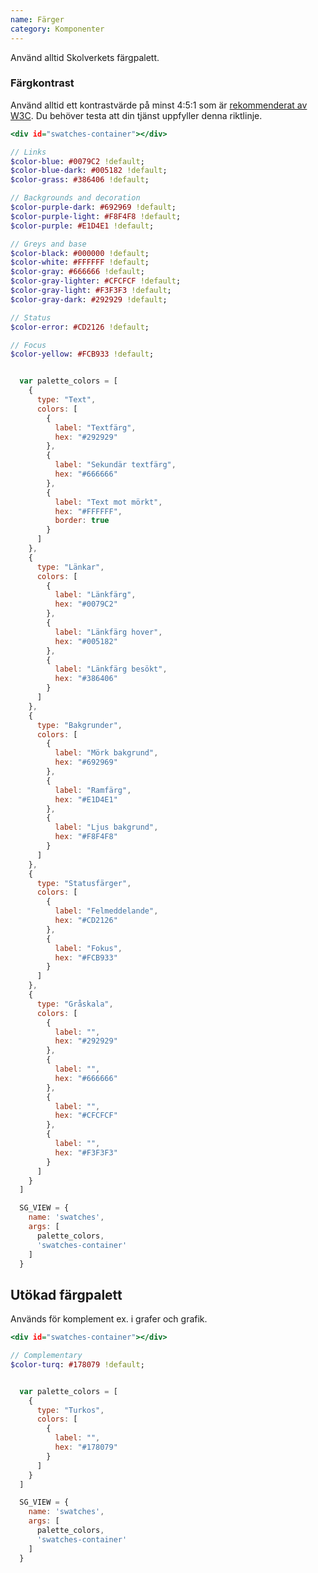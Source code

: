 ```yaml
---
name: Färger
category: Komponenter
---
```


Använd alltid Skolverkets färgpalett.

### Färgkontrast

Använd alltid ett kontrastvärde på minst 4:5:1 som är [rekommenderat av W3C](https://www.w3.org/TR/UNDERSTANDING-WCAG20/visual-audio-contrast-contrast.html). Du behöver testa att din tjänst uppfyller denna riktlinje.

```base.html hidden
<div id="swatches-container"></div>
```
```base.sass
// Links
$color-blue: #0079C2 !default;
$color-blue-dark: #005182 !default;
$color-grass: #386406 !default;

// Backgrounds and decoration
$color-purple-dark: #692969 !default;
$color-purple-light: #F8F4F8 !default;
$color-purple: #E1D4E1 !default;

// Greys and base
$color-black: #000000 !default;
$color-white: #FFFFFF !default;
$color-gray: #666666 !default;
$color-gray-lighter: #CFCFCF !default;
$color-gray-light: #F3F3F3 !default;
$color-gray-dark: #292929 !default;

// Status
$color-error: #CD2126 !default;

// Focus
$color-yellow: #FCB933 !default;
```
```base.js hidden

  var palette_colors = [
    {
      type: "Text",
      colors: [
        {
          label: "Textfärg",
          hex: "#292929"
        },
        {
          label: "Sekundär textfärg",
          hex: "#666666"
        },
        {
          label: "Text mot mörkt",
          hex: "#FFFFFF",
          border: true
        }
      ]
    },
    {
      type: "Länkar",
      colors: [
        {
          label: "Länkfärg",
          hex: "#0079C2"
        },
        {
          label: "Länkfärg hover",
          hex: "#005182"
        },
        {
          label: "Länkfärg besökt",
          hex: "#386406"
        }
      ]
    },
    {
      type: "Bakgrunder",
      colors: [
        {
          label: "Mörk bakgrund",
          hex: "#692969"
        },
        {
          label: "Ramfärg",
          hex: "#E1D4E1"
        },
        {
          label: "Ljus bakgrund",
          hex: "#F8F4F8"
        }
      ]
    },
    {
      type: "Statusfärger",
      colors: [
        {
          label: "Felmeddelande",
          hex: "#CD2126"
        },
        {
          label: "Fokus",
          hex: "#FCB933"
        }
      ]
    },
    {
      type: "Gråskala",
      colors: [
        {
          label: "",
          hex: "#292929"
        },
        {
          label: "",
          hex: "#666666"
        },
        {
          label: "",
          hex: "#CFCFCF"
        },
        {
          label: "",
          hex: "#F3F3F3"
        }
      ]
    }
  ]

  SG_VIEW = {
    name: 'swatches',
    args: [
      palette_colors,
      'swatches-container'
    ]
  }

```

## Utökad färgpalett
Används för komplement ex. i grafer och grafik.

```extended.html hidden
<div id="swatches-container"></div>
```
```extended.sass
// Complementary
$color-turq: #178079 !default;
```
```extended.js hidden

  var palette_colors = [
    {
      type: "Turkos",
      colors: [
        {
          label: "",
          hex: "#178079"
        }
      ]
    }
  ]

  SG_VIEW = {
    name: 'swatches',
    args: [
      palette_colors,
      'swatches-container'
    ]
  }

```

